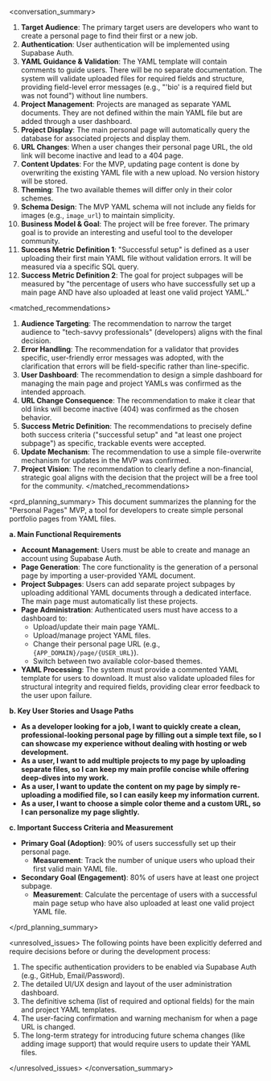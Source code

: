 <conversation_summary>
<decisions>

1. **Target Audience**: The primary target users are developers who want to create a personal page to find their first
   or a new job.
2. **Authentication**: User authentication will be implemented using Supabase Auth.
3. **YAML Guidance & Validation**: The YAML template will contain comments to guide users. There will be no separate
   documentation. The system will validate uploaded files for required fields and structure, providing field-level error
   messages (e.g., "'bio' is a required field but was not found") without line numbers.
4. **Project Management**: Projects are managed as separate YAML documents. They are not defined within the main YAML
   file but are added through a user dashboard.
5. **Project Display**: The main personal page will automatically query the database for associated projects and display
   them.
6. **URL Changes**: When a user changes their personal page URL, the old link will become inactive and lead to a 404
   page.
7. **Content Updates**: For the MVP, updating page content is done by overwriting the existing YAML file with a new
   upload. No version history will be stored.
8. **Theming**: The two available themes will differ only in their color schemes.
9. **Schema Design**: The MVP YAML schema will not include any fields for images (e.g., `image_url`) to maintain
   simplicity.
10. **Business Model & Goal**: The project will be free forever. The primary goal is to provide an interesting and
    useful tool to the developer community.
11. **Success Metric Definition 1**: "Successful setup" is defined as a user uploading their first main YAML file
    without validation errors. It will be measured via a specific SQL query.
12. **Success Metric Definition 2**: The goal for project subpages will be measured by "the percentage of users who have
    successfully set up a main page AND have also uploaded at least one valid project YAML."
    </decisions>

<matched_recommendations>

1. **Audience Targeting**: The recommendation to narrow the target audience to "tech-savvy professionals" (developers)
   aligns with the final decision.
2. **Error Handling**: The recommendation for a validator that provides specific, user-friendly error messages was
   adopted, with the clarification that errors will be field-specific rather than line-specific.
3. **User Dashboard**: The recommendation to design a simple dashboard for managing the main page and project YAMLs was
   confirmed as the intended approach.
4. **URL Change Consequence**: The recommendation to make it clear that old links will become inactive (404) was
   confirmed as the chosen behavior.
5. **Success Metric Definition**: The recommendations to precisely define both success criteria ("successful setup"
   and "at least one project subpage") as specific, trackable events were accepted.
6. **Update Mechanism**: The recommendation to use a simple file-overwrite mechanism for updates in the MVP was
   confirmed.
7. **Project Vision**: The recommendation to clearly define a non-financial, strategic goal aligns with the decision
   that the project will be a free tool for the community.
   </matched_recommendations>

<prd_planning_summary>
This document summarizes the planning for the "Personal Pages" MVP, a tool for developers to create simple personal
portfolio pages from YAML files.

**a. Main Functional Requirements**

* **Account Management**: Users must be able to create and manage an account using Supabase Auth.
* **Page Generation**: The core functionality is the generation of a personal page by importing a user-provided YAML
  document.
* **Project Subpages**: Users can add separate project subpages by uploading additional YAML documents through a
  dedicated interface. The main page must automatically list these projects.
* **Page Administration**: Authenticated users must have access to a dashboard to:
    * Upload/update their main page YAML.
    * Upload/manage project YAML files.
    * Change their personal page URL (e.g., `{APP_DOMAIN}/page/{USER_URL}`).
    * Switch between two available color-based themes.
* **YAML Processing**: The system must provide a commented YAML template for users to download. It must also validate
  uploaded files for structural integrity and required fields, providing clear error feedback to the user upon failure.

**b. Key User Stories and Usage Paths**

* **As a developer looking for a job, I want to quickly create a clean, professional-looking personal page by filling
  out a simple text file, so I can showcase my experience without dealing with hosting or web development.**
* **As a user, I want to add multiple projects to my page by uploading separate files, so I can keep my main profile
  concise while offering deep-dives into my work.**
* **As a user, I want to update the content on my page by simply re-uploading a modified file, so I can easily keep my
  information current.**
* **As a user, I want to choose a simple color theme and a custom URL, so I can personalize my page slightly.**

**c. Important Success Criteria and Measurement**

* **Primary Goal (Adoption)**: 90% of users successfully set up their personal page.
    * **Measurement**: Track the number of unique users who upload their first valid main YAML file.
* **Secondary Goal (Engagement)**: 80% of users have at least one project subpage.
    * **Measurement**: Calculate the percentage of users with a successful main page setup who have also uploaded at
      least one valid project YAML file.

</prd_planning_summary>

<unresolved_issues>
The following points have been explicitly deferred and require decisions before or during the development process:

1. The specific authentication providers to be enabled via Supabase Auth (e.g., GitHub, Email/Password).
2. The detailed UI/UX design and layout of the user administration dashboard.
3. The definitive schema (list of required and optional fields) for the main and project YAML templates.
4. The user-facing confirmation and warning mechanism for when a page URL is changed.
5. The long-term strategy for introducing future schema changes (like adding image support) that would require users to
   update their YAML files.

</unresolved_issues>
</conversation_summary>